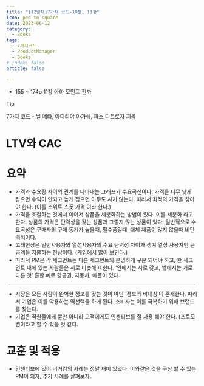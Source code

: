 ```yaml
---
title: "[12일차]7가지 코드-10장, 11장"
icon: pen-to-square
date: 2023-06-12
category:
  - Books
tags:
  - 7가지코드
  - ProductManager
  - Books
# index: false
article: false

---
```

- 155 ~ 174p 11장 아하 모먼트 전까

<!-- more -->
>[!tip]
>7가지 코드 - 닐 메타, 아디티야 아가쉐, 파스 디트로자 지음

# LTV와 CAC

# 요약

- 가격과 수요량 사이의 관계를 나타내는 그래프가 수요곡선이다. 
가격을 너무 낮게 잡으면 수익이 안되고 높게 잡으면 아무도 사지 않는다.  따라서 최적의 가격을 찾아야 한다. (이를 스위트 스폿 가격 이라 한다.)
- 가격을 조절하는 것에서 이어져 상품을 세분화하는 방법이 있다. 이를 세분화 라고 한다. 
상품의 가격은 탄력성을 갖는 상품과 그렇지 않는 상품이 있다. 
일반적으로 수요곡성은 구매자의 구매 동기가 높을때, 필수품일때, 대체 제품이 많지 않을때 비탄력적이다.
- 고래현상은 일반사용자와 열성사용자의 수요 탄력성 차이가 생겨 열성 사용자만 큰 금액을 지불하는 현상이다. (게임에서 많이 보인다.)
- 따라서 PM은 각 세그먼트는 다른 세그먼트와 분명하게 구분 되어야 하고, 한 세그먼트 내에 있는 사람들은 서로 비슷해야 한다. ‘안에서는 서로 갖고, 밖에서는 거로 다른 것’
흔한 예로 항공권, 자동차, 애플이 있다.

---

- 시장은 모든 사람이 완벽한 정보를 갖는 것이 아닌 ‘정보의 비대칭’이 존재한다. 
따라서 기업은 이를 악용하는 역선택을 하게 된다. 
소비자는 이를 극복하기 위해 브랜드를 찾는다.
- 기업은 직원들에게 뿐만 아니라 고객에게도 인센티브를 잘 사용 해야 한다. (프로모션이라고 할 수 있을 것 같다.

# 교훈 및 적용

- 인센티브에 있어 버거킹의 사례는 정말 재미 있었다. 이와같은 것을 구상 할 수 있는 PM이 되자, 추가 사례를 살펴보자.